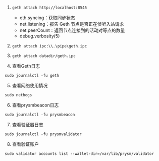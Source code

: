 1. `geth attach http://localhost:8545`
   - eth.syncing：获取同步状态
   - net.listening：报告 Geth 节点是否正在侦听入站请求
   - net.peerCount：返回节点连接到的活动对等点的数量
   - debug.verbosity(5)
2. `geth attach ipc:\\.\pipe\geth.ipc`

3. `geth attach datadir/geth.ipc`

4. 查看Geth日志
```shell
sudo journalctl -fu geth
```

5. 查看网络使用情况
```shell
sudo nethogs
```

6. 查看prysmbeacon日志
```shell
sudo journalctl -fu prysmbeacon
```

7. 查看验证器日志
```shell
sudo journalctl -fu prysmvalidator
```

8. 查看验证账户
```shell
sudo validator accounts list --wallet-dir=/var/lib/prysm/validator
```